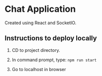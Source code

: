 # Chat Application

Created using React and SocketIO.

## Instructions to deploy locally
1. CD to project directory.

2. In command prompt, type: ```npm run start```

3. Go to localhost in browser

